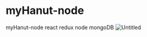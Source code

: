 # myHanut-node
myHanut-node react redux node mongoDB
![Untitled](https://user-images.githubusercontent.com/53650114/84899827-dfe13600-b0b1-11ea-935f-abf1d1eb3092.png)
